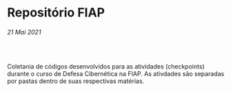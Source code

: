 # Repositório FIAP
###### 21 Mai 2021
&nbsp;

Coletania de códigos desenvolvidos para as atividades (checkpoints) durante o
curso de Defesa Cibernética na FIAP. As ativdades são separadas por pastas dentro
de suas respectivas matérias.
